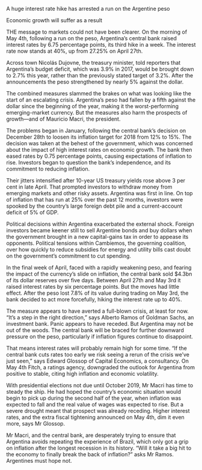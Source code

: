 A huge interest rate hike has arrested a run on the Argentine peso

Economic growth will suffer as a result

THE message to markets could not have been clearer. On the morning of May 4th, following a run on the peso, Argentina’s central bank raised interest rates by 6.75 percentage points, its third hike in a week. The interest rate now stands at 40%, up from 27.25% on April 27th.

Across town Nicolás Dujovne, the treasury minister, told reporters that Argentina’s budget deficit, which was 3.9% in 2017, would be brought down to 2.7% this year, rather than the previously stated target of 3.2%. After the announcements the peso strengthened by nearly 5% against the dollar.

The combined measures slammed the brakes on what was looking like the start of an escalating crisis. Argentina’s peso had fallen by a fifth against the dollar since the beginning of the year, making it the worst-performing emerging-market currency. But the measures also harm the prospects of growth—and of Mauricio Macri, the president.

The problems began in January, following the central bank’s decision on December 28th to loosen its inflation target for 2018 from 12% to 15%. The decision was taken at the behest of the government, which was concerned about the impact of high interest rates on economic growth. The bank then eased rates by 0.75 percentage points, causing expectations of inflation to rise. Investors began to question the bank’s independence, and its commitment to reducing inflation.

Their jitters intensified after 10-year US treasury yields rose above 3 per cent in late April. That prompted investors to withdraw money from emerging markets and other risky assets. Argentina was first in line. On top of inflation that has run at 25% over the past 12 months, investors were spooked by the country’s large foreign debt pile and a current-account deficit of 5% of GDP.

Political decisions within Argentina exacerbated the external shock. Foreign investors became keener still to sell Argentine bonds and buy dollars when the government brought in a new capital-gains tax in order to appease its opponents. Political tensions within Cambiemos, the governing coalition, over how quickly to reduce subsidies for energy and utility bills cast doubt on the government’s commitment to cut spending.

In the final week of April, faced with a rapidly weakening peso, and fearing the impact of the currency’s slide on inflation, the central bank sold $4.3bn of its dollar reserves over five days. Between April 27th and May 3rd it raised interest rates by six percentage points. But the moves had little effect. After the peso lost 7.8% of its value during trading on May 3rd, the bank decided to act more forcefully, hiking the interest rate up to 40%.

The measure appears to have averted a full-blown crisis, at least for now. “It’s a step in the right direction,” says Alberto Ramos of Goldman Sachs, an investment bank. Panic appears to have receded. But Argentina may not be out of the woods. The central bank will be braced for further downward pressure on the peso, particularly if inflation figures continue to disappoint.

That means interest rates will probably remain high for some time. “If the central bank cuts rates too early we risk seeing a rerun of the crisis we’ve just seen,” says Edward Glossop of Capital Economics, a consultancy. On May 4th Fitch, a ratings agency, downgraded the outlook for Argentina from positive to stable, citing high inflation and economic volatility.

With presidential elections not due until October 2019, Mr Macri has time to steady the ship. He had hoped the country’s economic situation would begin to pick up during the second half of the year, when inflation was expected to fall and the real value of wages was expected to rise. But a severe drought meant that prospect was already receding. Higher interest rates, and the extra fiscal tightening announced on May 4th, dim it even more, says Mr Glossop.

Mr Macri, and the central bank, are desperately trying to ensure that Argentina avoids repeating the experience of Brazil, which only got a grip on inflation after the longest recession in its history. “Will it take a big hit to the economy to finally break the back of inflation?” asks Mr Ramos. Argentines must hope not.

 